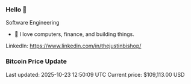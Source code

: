 ### Hello 🤙  

Software Engineering

- 🔭 I love computers, finance, and building things.
  
LinkedIn: https://www.linkedin.com/in/thejustinbishop/  


































































































































































































































































































































































































































































































































































































































































































































































































































































































































































































































































































































































































































































### Bitcoin Price Update
Last updated: 2025-10-23 12:50:09 UTC
Current price: $109,113.00 USD

